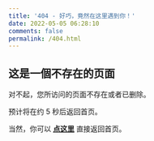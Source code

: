 ```yaml
---
title: '404 - 好巧，竟然在这里遇到你！'
date: 2022-05-05 06:28:10
comments: false
permalink: /404.html
---
```


## 这是一個不存在的页面

对不起，您所访问的页面不存在或者已删除。

预计将在约 <span id="timeout">5</span> 秒后返回首页。

当然，你可以 **[点这里](咖啡猫)** 直接返回首页。

<script>
let countTime = 5;

function count() {
  document.getElementById('timeout').textContent = countTime;
  countTime -= 1;
  if(countTime === 0){
    location.href = '咖啡猫';
  }
  setTimeout(() => {
    count();
  }, 1000);
}

count();
</script>
